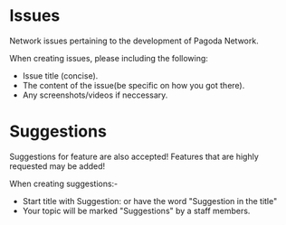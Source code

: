 # Issues
Network issues pertaining to the development of Pagoda Network. 

When creating issues, please including the following:
- Issue title (concise).
- The content of the issue(be specific on how you got there).
- Any screenshots/videos if neccessary.

# Suggestions
Suggestions for feature are also accepted! Features that are highly requested may be added!

When creating suggestions:-
- Start title with Suggestion: or have the word "Suggestion in the title"
- Your topic will be marked "Suggestions" by a staff members.
